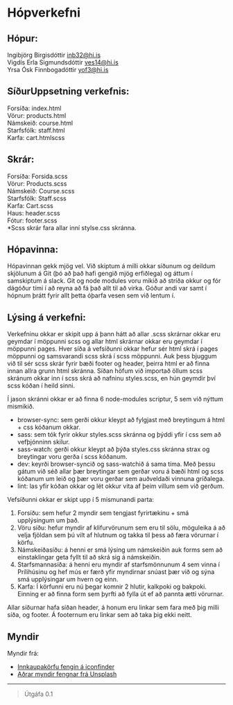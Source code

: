 # Hópverkefni 

## Hópur:
Ingibjörg Birgisdóttir inb32@hi.is  
Vigdís Erla Sigmundsdóttir ves14@hi.is  
Yrsa Ósk Finnbogadóttir yof3@hi.is  

## SíðurUppsetning verkefnis:
Forsíða: index.html  
Vörur: products.html  
Námskeið: course.html  
Starfsfólk: staff.html  
Karfa: cart.htmlscss   

## Skrár:
Forsíða: Forsida.scss  
Vörur: Products.scss  
Námskeið: Course.scss  
Starfsfólk: Staff.scss  
Karfa: Cart.scss  
Haus: header.scss  
Fótur: footer.scss  
*Scss skrár fara allar inní stylse.css skránna.

## Hópavinna:
Hópavinnan gekk mjög vel. Við skiptum á milli okkar síðunum og deildum skjölunum á Git (þó að það hafi gengið mjög erfiðlega) og áttum í samskiptum á slack. Git og node modules voru mikið að stríða okkur og fór dágóður tími í að reyna að fá það allt til að virka. Góður andi var samt í hópnum þrátt fyrir allt þetta óþarfa vesen sem við lentum í.

## Lýsing á verkefni:
Verkefninu okkar er skipit upp á þann hátt að allar .scss skrárnar okkar eru geymdar í möppunni scss og allar html skrárnar okkar eru geymdar í möppunni pages. Hver síða á vefsíðunni okkar hefur sér html skrá í pages möppunni og samsvarandi scss skrá í scss möppunni. Auk þess bjuggum við til sér scss skrár fyrir bæði footer og header, þeirra html er að finna innan allra grunn html skránna. Síðan höfum við importað öllum scss skránum okkar inn í scss skrá að nafninu styles.scss, en hún geymdir því scss kóðan í heild sinni. 
  
Í jason skránni okkar er að finna 6 node-modules scriptur, 5 sem við nýttum mismikið.
  - browser-sync: sem gerði okkur kleypt að fylgjast með breytingum á html + css kóðanum okkar.
  - sass: sem tók fyrir okkur styles.scss skránna og þýddi yfir í css sem að vefþjónninn skilur.
  - sass-watch: gerði okkur kleypt að þýða styles.css skránna strax og breytingar voru gerða í scss kóðanum.
  - dev: keyrði browser-syncið og sass-watchið á sama tíma. Með þessu gátum við séð allar þær breytingar sem gerðar voru á bæði html og scss kóðanum um leið og þær voru gerðar sem auðveldaði vinnuna gríðalega.
  - lint: las yfir kóðan okkar og lét okkur vita af þeim villum sem við gerðum.
  
  
Vefsíðunni okkar er skipt upp í 5 mismunandi parta:

1. Forsíðu: sem hefur 2 myndir sem tengjast fyrirtækinu + smá upplýsingum um það.
2. Vöru síðu: hefur myndir af klifurvörunum sem eru til sölu, möguleika á að velja fjöldan sem þú vilt af hlutnum og takka til þess að færa vörurnar í körfu.
3. Námskeiðasíðu: á henni er smá lýsing um námskeiðin auk forms sem að einstaklingar geta fyllt til að skrá sig á námskeiðin.
4. Starfsmannasíða: á henni eru myndir af starfsmönnunum 4 sem vinna í Prílihúsinu og hef mús er færð yfir myndirnar snúast þær við og sýna smá upplýsingar um hvern og einn.
5. Karfa: Í körfunni eru nú þegar komnir 2 hlutir, kalkpoki og bakpoki. Einning er að finna form sem þyrfti að fylla út ef að pannta ætti vörurnar.
  
Allar síðurnar hafa síðan header, á honum eru linkar sem fara með þig milli síða, og footer. Á footernum eru linkar sem að taka þig ekki neitt.



## Myndir

Myndir frá:

* [Innkaupakörfu fengin á iconfinder](https://www.iconfinder.com/icons/216460/cart_icon)
* [Aðrar myndir fengnar frá Unsplash](https://unsplash.com/photos/N4QTBfNQ8Nk)

---

> Útgáfa 0.1
